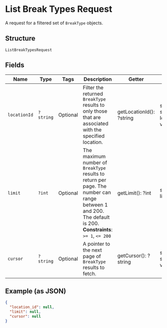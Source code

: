 
# List Break Types Request

A request for a filtered set of `BreakType` objects.

## Structure

`ListBreakTypesRequest`

## Fields

| Name | Type | Tags | Description | Getter | Setter |
|  --- | --- | --- | --- | --- | --- |
| `locationId` | `?string` | Optional | Filter the returned `BreakType` results to only those that are associated with the<br>specified location. | getLocationId(): ?string | setLocationId(?string locationId): void |
| `limit` | `?int` | Optional | The maximum number of `BreakType` results to return per page. The number can range between 1<br>and 200. The default is 200.<br>**Constraints**: `>= 1`, `<= 200` | getLimit(): ?int | setLimit(?int limit): void |
| `cursor` | `?string` | Optional | A pointer to the next page of `BreakType` results to fetch. | getCursor(): ?string | setCursor(?string cursor): void |

## Example (as JSON)

```json
{
  "location_id": null,
  "limit": null,
  "cursor": null
}
```


